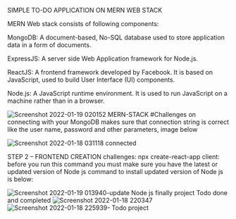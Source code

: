 
SIMPLE TO-DO APPLICATION ON MERN WEB STACK

MERN Web stack consists of following components:

MongoDB: A document-based, No-SQL database used to store application data in a form of documents.

ExpressJS: A server side Web Application framework for Node.js.

ReactJS: A frontend framework developed by Facebook. It is based on JavaScript, used to build User Interface (UI) components.

Node.js: A JavaScript runtime environment. It is used to run JavaScript on a machine rather than in a browser.

![Screenshot 2022-01-19 020152 MERN-STACK](https://user-images.githubusercontent.com/97651517/150080653-6fa77c34-b85b-46ce-a22a-6f83b8941e2b.png)
 #Challenges on connecting with your MongoDB
 makes sure that connection string is correct like the user name, password and other parameters, image below
 
![Screenshot 2022-01-18 031118 connected](https://user-images.githubusercontent.com/97651517/150081351-52620de6-8de6-4372-8fa1-66db1f54dcff.png)


STEP 2 – FRONTEND CREATION
challenges:
npx create-react-app client: before you run this command you must make sure you have the latest or updated version of Node js
command to install updated version of Node js is below:

![Screenshot 2022-01-19 013940-update Node js](https://user-images.githubusercontent.com/97651517/150082031-6f3d34b8-317b-4d36-860c-0f0b12cbf948.png)
finally project Todo done and completed
![Screenshot 2022-01-18 220347](https://user-images.githubusercontent.com/97651517/150082226-36d2a51f-8752-4bfe-bcc5-9ae78652edc3.png)
![Screenshot 2022-01-18 225939- Todo project](https://user-images.githubusercontent.com/97651517/150082295-77507d86-27b8-41ee-a454-10777974ebf6.png)
